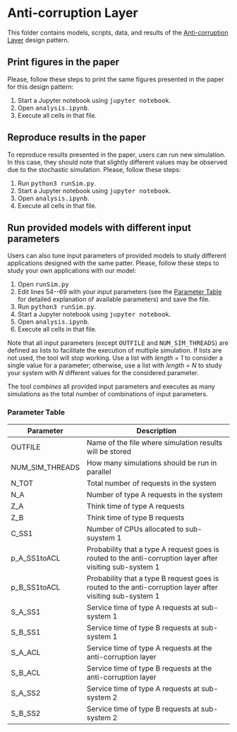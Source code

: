 # Anti-corruption Layer

This folder contains models, scripts, data, and results of the [Anti-corruption Layer](https://learn.microsoft.com/en-us/azure/architecture/patterns/anti-corruption-layer) design pattern.


## Print figures in the paper
Please, follow these steps to print the same figures presented in the paper for this design pattern:
1. Start a Jupyter notebook using <tt>jupyter notebook</tt>.
2. Open <tt>analysis.ipynb</tt>.
3. Execute all cells in that file.


## Reproduce results in the paper
To reproduce results presented in the paper, users can run new simulation. In this case, they should note that slightly different values may be observed due to the stochastic simulation. Please, follow these steps:
1. Run <tt>python3 runSim.py</tt>.
2. Start a Jupyter notebook using <tt>jupyter notebook</tt>.
3. Open <tt>analysis.ipynb</tt>.
4. Execute all cells in that file.


## Run provided models with different input parameters
Users can also tune input parameters of provided models to study different applications designed with the same patter.
Please, follow these steps to study your own applications with our model:
1. Open <tt>runSim.py</tt>
2. Edit lines 54--69 with your input parameters (see the [Parameter Table](#parameter-table) for detailed explanation of available parameters) and save the file.
3. Run <tt>python3 runSim.py</tt>.
4. Start a Jupyter notebook using <tt>jupyter notebook</tt>.
5. Open <tt>analysis.ipynb</tt>.
6. Execute all cells in that file.

Note that all input parameters (except <tt>OUTFILE</tt> and <tt>NUM\_SIM\_THREADS</tt>) are defined as lists to facilitate the execution of multiple simulation. If lists are not used, the tool will stop working. Use a list with *length = 1* to consider a single value for a parameter; otherwise, use a list with *length = N* to study your system with *N* different values for the considered parameter. 

The tool *combines* all provided input parameters and executes as many simulations as the total number of combinations of input parameters.


### Parameter Table

| Parameter | Description |
| --- | --- |
| OUTFILE | Name of the file where simulation results will be stored |
| NUM\_SIM\_THREADS | How many simulations should be run in parallel |
| N\_TOT | Total number of requests in the system |
| N\_A | Number of type A requests in the system |
| Z\_A | Think time of type A requests |
| Z\_B | Think time of type B requests |
| C\_SS1 | Number of CPUs allocated to sub-suystem 1 |
| p\_A\_SS1toACL | Probability that a type A request goes is routed to the anti-corruption layer after visiting sub-system 1 |
| p\_B\_SS1toACL | Probability that a type B request goes is routed to the anti-corruption layer after visiting sub-system 1 |
| S\_A\_SS1 | Service time of type A requests at sub-system 1 |
| S\_B\_SS1 | Service time of type B requests at sub-system 1 |
| S\_A\_ACL | Service time of type A requests at the anti-corruption layer |
| S\_B\_ACL | Service time of type B requests at the anti-corruption layer |
| S\_A\_SS2 | Service time of type A requests at sub-system 2 |
| S\_B\_SS2 | Service time of type B requests at sub-system 2 |
